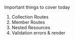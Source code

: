 Important things to cover today
1. Collection Routes
2. Member Routes
3. Nested Resources
4. Validation errors & render
